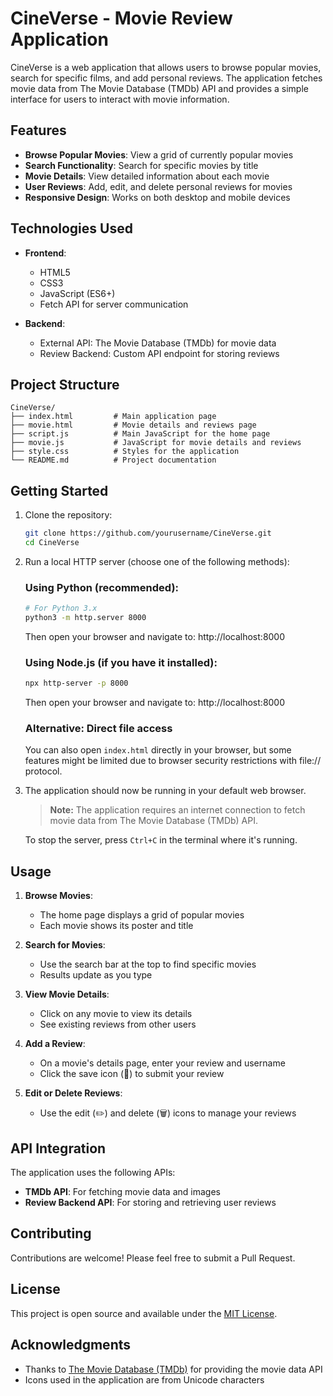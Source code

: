 # CineVerse - Movie Review Application

CineVerse is a web application that allows users to browse popular movies, search for specific films, and add personal reviews. The application fetches movie data from The Movie Database (TMDb) API and provides a simple interface for users to interact with movie information.

## Features

- **Browse Popular Movies**: View a grid of currently popular movies
- **Search Functionality**: Search for specific movies by title
- **Movie Details**: View detailed information about each movie
- **User Reviews**: Add, edit, and delete personal reviews for movies
- **Responsive Design**: Works on both desktop and mobile devices

## Technologies Used

- **Frontend**:
  - HTML5
  - CSS3
  - JavaScript (ES6+)
  - Fetch API for server communication

- **Backend**:
  - External API: The Movie Database (TMDb) for movie data
  - Review Backend: Custom API endpoint for storing reviews

## Project Structure

```
CineVerse/
├── index.html         # Main application page
├── movie.html         # Movie details and reviews page
├── script.js          # Main JavaScript for the home page
├── movie.js           # JavaScript for movie details and reviews
├── style.css          # Styles for the application
└── README.md          # Project documentation
```

## Getting Started

1. Clone the repository:
   ```bash
   git clone https://github.com/yourusername/CineVerse.git
   cd CineVerse
   ```

2. Run a local HTTP server (choose one of the following methods):

   ### Using Python (recommended):
   ```bash
   # For Python 3.x
   python3 -m http.server 8000
   ```
   Then open your browser and navigate to: http://localhost:8000

   ### Using Node.js (if you have it installed):
   ```bash
   npx http-server -p 8000
   ```
   Then open your browser and navigate to: http://localhost:8000

   ### Alternative: Direct file access
   You can also open `index.html` directly in your browser, but some features might be limited due to browser security restrictions with file:// protocol.

3. The application should now be running in your default web browser.

   > **Note:** The application requires an internet connection to fetch movie data from The Movie Database (TMDb) API.

   To stop the server, press `Ctrl+C` in the terminal where it's running.

## Usage

1. **Browse Movies**:
   - The home page displays a grid of popular movies
   - Each movie shows its poster and title

2. **Search for Movies**:
   - Use the search bar at the top to find specific movies
   - Results update as you type

3. **View Movie Details**:
   - Click on any movie to view its details
   - See existing reviews from other users

4. **Add a Review**:
   - On a movie's details page, enter your review and username
   - Click the save icon (💾) to submit your review

5. **Edit or Delete Reviews**:
   - Use the edit (✏️) and delete (🗑) icons to manage your reviews

## API Integration

The application uses the following APIs:
- **TMDb API**: For fetching movie data and images
- **Review Backend API**: For storing and retrieving user reviews

## Contributing

Contributions are welcome! Please feel free to submit a Pull Request.

## License

This project is open source and available under the [MIT License](https://opensource.org/license/mit).

## Acknowledgments

- Thanks to [The Movie Database (TMDb)](https://www.themoviedb.org/) for providing the movie data API
- Icons used in the application are from Unicode characters
